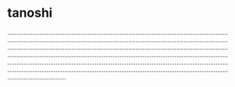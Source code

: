 # tanoshi

.........................................................................................................................................................................................................................................................................................................................................................................................................................................................................................................................................................................................................................................................................................................................................................................................................